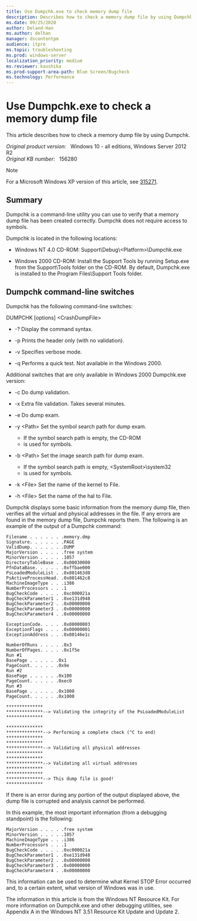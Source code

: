 ```yaml
---
title: Use Dumpchk.exe to check memory dump file
description: Describes how to check a memory dump file by using Dumpchk.
ms.date: 09/25/2020
author: Deland-Han
ms.author: delhan
manager: dscontentpm
audience: itpro
ms.topic: troubleshooting
ms.prod: windows-server
localization_priority: medium
ms.reviewer: kaushika
ms.prod-support-area-path: Blue Screen/Bugcheck
ms.technology: Performance
---
```

# Use Dumpchk.exe to check a memory dump file

This article describes how to check a memory dump file by using Dumpchk.

_Original product version:_ &nbsp; Windows 10 - all editions, Windows Server 2012 R2  
_Original KB number:_ &nbsp; 156280

> [!NOTE]
> For a Microsoft Windows XP version of this article, see [315271](https://support.microsoft.com/help/315271).  

## Summary

Dumpchk is a command-line utility you can use to verify that a memory dump file has been created correctly. Dumpchk does not require access to symbols.

Dumpchk is located in the following locations:

- Windows NT 4.0 CD-ROM: Support\Debug\\\<Platform>\Dumpchk.exe

- Windows 2000 CD-ROM: Install the Support Tools by running Setup.exe from the Support\Tools folder on the CD-ROM. By default, Dumpchk.exe is installed to the Program Files\Support Tools folder.

## Dumpchk command-line switches

Dumpchk has the following command-line switches:

DUMPCHK [options] \<CrashDumpFile>

- -? Display the command syntax.

- -p Prints the header only (with no validation).

- -v Specifies verbose mode.

- -q Performs a quick test. Not available in the Windows 2000.

Additional switches that are only available in Windows 2000 Dumpchk.exe version:

- -c Do dump validation.

- -x Extra file validation. Takes several minutes.

- -e Do dump exam.

- -y \<Path> Set the symbol search path for dump exam.
  - If the symbol search path is empty, the CD-ROM
  - is used for symbols.

- -b \<Path> Set the image search path for dump exam.
  - If the symbol search path is empty, \<SystemRoot>\system32
  - is used for symbols.

- -k \<File> Set the name of the kernel to File.

- -h \<File> Set the name of the hal to File.

Dumpchk displays some basic information from the memory dump file, then verifies all the virtual and physical addresses in the file. If any errors are found in the memory dump file, Dumpchk reports them. The following is an example of the output of a Dumpchk command:

```console
Filename . . . . . . .memory.dmp
Signature. . . . . . .PAGE
ValidDump. . . . . . .DUMP
MajorVersion . . . . .free system
MinorVersion . . . . .1057
DirectoryTableBase . .0x00030000
PfnDataBase. . . . . .0xffbae000
PsLoadedModuleList . .0x801463d0
PsActiveProcessHead. .0x801462c8
MachineImageType . . .i386
NumberProcessors . . .1
BugCheckCode . . . . .0xc000021a
BugCheckParameter1 . .0xe131d948
BugCheckParameter2 . .0x00000000
BugCheckParameter3 . .0x00000000
BugCheckParameter4 . .0x00000000

ExceptionCode. . . . .0x80000003
ExceptionFlags . . . .0x00000001
ExceptionAddress . . .0x80146e1c

NumberOfRuns . . . . .0x3
NumberOfPages. . . . .0x1f5e
Run #1
BasePage . . . . . .0x1
PageCount. . . . . .0x9e
Run #2
BasePage . . . . . .0x100
PageCount. . . . . .0xec0
Run #3
BasePage . . . . . .0x1000
PageCount. . . . . .0x1000

**************
**************--> Validating the integrity of the PsLoadedModuleList
**************

**************
**************--> Performing a complete check (^C to end)
**************
**************
**************--> Validating all physical addresses
**************
**************
**************--> Validating all virtual addresses
**************
**************
**************--> This dump file is good!
**************
```

If there is an error during any portion of the output displayed above, the dump file is corrupted and analysis cannot be performed.

In this example, the most important information (from a debugging standpoint) is the following:

```console
MajorVersion . . . . .free system
MinorVersion . . . . .1057
MachineImageType . . .i386
NumberProcessors . . .1
BugCheckCode . . . . .0xc000021a
BugCheckParameter1 . .0xe131d948
BugCheckParameter2 . .0x00000000
BugCheckParameter3 . .0x00000000
BugCheckParameter4 . .0x00000000
```

This information can be used to determine what Kernel STOP Error occurred and, to a certain extent, what version of Windows was in use.

The information in this article is from the Windows NT Resource Kit. For more information on Dumpchk.exe and other debugging utilities, see Appendix A in the Windows NT 3.51 Resource Kit Update and Update 2.
